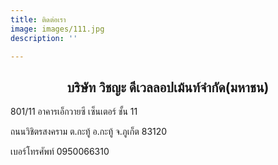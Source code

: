 ```yaml
---
title: ติดต่อเรา
image: images/111.jpg
description: ''

---
```

## <center>บริษัท วิชญะ ดีเวลลอปเม้นท์จํากัด(มหาชน)</center>

801/11 อาคารเอ็กวายซี เซ็นเตอร์ ชั้น 11

ถนนวิชิตรสงคราม ต.กะทู้ อ.กะทู้  จ.ภูเก็ต 83120

เบอร์โทรศัพท์ 0950066310

<br><br>